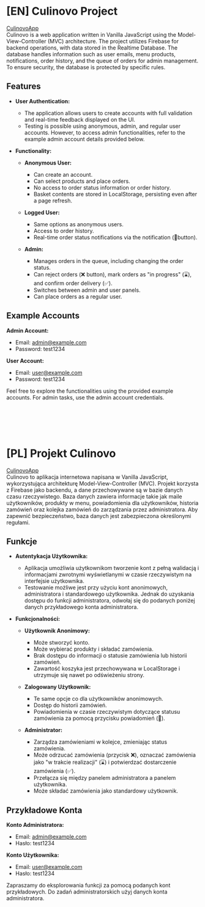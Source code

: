 # [EN] Culinovo Project
[CulinovoApp](https://culinovo-db.firebaseapp.com/index.html)<br>
Culinovo is a web application written in Vanilla JavaScript using the Model-View-Controller (MVC) architecture. The project utilizes Firebase for backend operations, with data stored in the Realtime Database. The database handles information such as user emails, menu products, notifications, order history, and the queue of orders for admin management. To ensure security, the database is protected by specific rules.

## Features

- **User Authentication:**
  - The application allows users to create accounts with full validation and real-time feedback displayed on the UI.
  - Testing is possible using anonymous, admin, and regular user accounts. However, to access admin functionalities, refer to the example admin account details provided below.

- **Functionality:**
  - **Anonymous User:**
    - Can create an account.
    - Can select products and place orders.
    - No access to order status information or order history.
    - Basket contents are stored in LocalStorage, persisting even after a page refresh.

  - **Logged User:**
    - Same options as anonymous users.
    - Access to order history.
    - Real-time order status notifications via the notification (🔔button).

  - **Admin:**
    - Manages orders in the queue, including changing the order status.
    - Can reject orders (❌ button), mark orders as "in progress" (⌛), and confirm order delivery (✅).
    - Switches between admin and user panels.
    - Can place orders as a regular user.

## Example Accounts

**Admin Account:**
- Email: admin@example.com
- Password: test1234

**User Account:**
- Email: user@example.com
- Password: test1234

Feel free to explore the functionalities using the provided example accounts. For admin tasks, use the admin account credentials.



<br><br><br><br>



# [PL] Projekt Culinovo
[CulinovoApp](https://culinovo-db.firebaseapp.com/index.html)<br>
Culinovo to aplikacja internetowa napisana w Vanilla JavaScript, wykorzystująca architekturę Model-View-Controller (MVC). Projekt korzysta z Firebase jako backendu, a dane przechowywane są w bazie danych czasu rzeczywistego. Baza danych zawiera informacje takie jak maile użytkowników, produkty w menu, powiadomienia dla użytkowników, historia zamówień oraz kolejka zamówień do zarządzania przez administratora. Aby zapewnić bezpieczeństwo, baza danych jest zabezpieczona określonymi regułami.

## Funkcje

- **Autentykacja Użytkownika:**
  - Aplikacja umożliwia użytkownikom tworzenie kont z pełną walidacją i informacjami zwrotnymi wyświetlanymi w czasie rzeczywistym na interfejsie użytkownika.
  - Testowanie możliwe jest przy użyciu kont anonimowych, administratora i standardowego użytkownika. Jednak do uzyskania dostępu do funkcji administratora, odwołaj się do podanych poniżej danych przykładowego konta administratora.

- **Funkcjonalności:**
  - **Użytkownik Anonimowy:**
    - Może stworzyć konto.
    - Może wybierać produkty i składać zamówienia.
    - Brak dostępu do informacji o statusie zamówienia lub historii zamówień.
    - Zawartość koszyka jest przechowywana w LocalStorage i utrzymuje się nawet po odświeżeniu strony.

  - **Zalogowany Użytkownik:**
    - Te same opcje co dla użytkowników anonimowych.
    - Dostęp do historii zamówień.
    - Powiadomienia w czasie rzeczywistym dotyczące statusu zamówienia za pomocą przycisku powiadomień (🔔).

  - **Administrator:**
    - Zarządza zamówieniami w kolejce, zmieniając status zamówienia.
    - Może odrzucać zamówienia (przycisk ❌), oznaczać zamówienia jako "w trakcie realizacji" (⌛) i potwierdzać dostarczenie zamówienia (✅).
    - Przełącza się między panelem administratora a panelem użytkownika.
    - Może składać zamówienia jako standardowy użytkownik.

## Przykładowe Konta

**Konto Administratora:**
- Email: admin@example.com
- Hasło: test1234

**Konto Użytkownika:**
- Email: user@example.com
- Hasło: test1234

Zapraszamy do eksplorowania funkcji za pomocą podanych kont przykładowych. Do zadań administratorskich użyj danych konta administratora.

